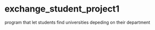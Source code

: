 # exchange_student_project1
program that let students find universities depeding on their department
